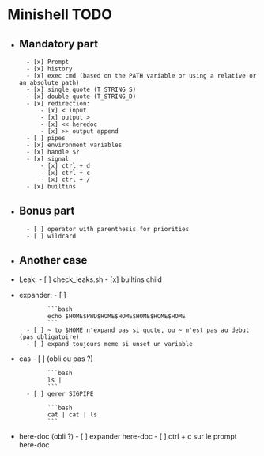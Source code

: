 # Minishell TODO

- ## Mandatory part
        - [x] Prompt
        - [x] history
        - [x] exec cmd (based on the PATH variable or using a relative or an absolute path)
        - [x] single quote (T_STRING_S)
        - [x] double quote (T_STRING_D)
        - [x] redirection:
            - [x] < input
            - [x] output >
            - [x] << heredoc
            - [x] >> output append
        - [ ] pipes
        - [x] environment variables
        - [x] handle $?
        - [x] signal
            - [x] ctrl + d
            - [x] ctrl + c
            - [x] ctrl + /
        - [x] builtins
- ## Bonus part
        - [ ] operator with parenthesis for priorities
        - [ ] wildcard
- ## Another case
- Leak:
        - [ ] check_leaks.sh
        - [x] builtins child
- expander:
        - [ ]

              ```bash
              echo $HOME$PWD$HOME$HOME$HOME$HOME$HOME
              ```
        - [ ] ~ to $HOME n'expand pas si quote, ou ~ n'est pas au debut (pas obligatoire)
        - [ ] expand toujours meme si unset un variable
- cas
        - [ ] (obli ou pas ?)

              ```bash
              ls |
              ```
        - [ ] gerer SIGPIPE

              ```bash
              cat | cat | ls
              ```
- here-doc (obli ?)
        - [ ] expander here-doc
        - [ ] ctrl + c sur le prompt here-doc
